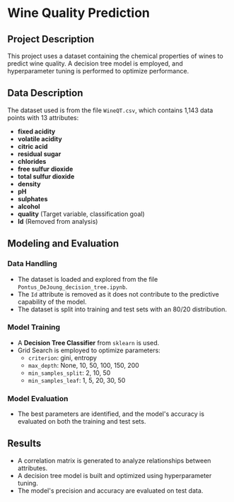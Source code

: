 # Wine Quality Prediction

## Project Description
This project uses a dataset containing the chemical properties of wines to predict wine quality. A decision tree model is employed, and hyperparameter tuning is performed to optimize performance.

## Data Description
The dataset used is from the file `WineQT.csv`, which contains 1,143 data points with 13 attributes:

- **fixed acidity**
- **volatile acidity**
- **citric acid**
- **residual sugar**
- **chlorides**
- **free sulfur dioxide**
- **total sulfur dioxide**
- **density**
- **pH**
- **sulphates**
- **alcohol**
- **quality** (Target variable, classification goal)
- **Id** (Removed from analysis)

## Modeling and Evaluation
### Data Handling
- The dataset is loaded and explored from the file `Pontus_DeJoung_decision_tree.ipynb`.
- The `Id` attribute is removed as it does not contribute to the predictive capability of the model.
- The dataset is split into training and test sets with an 80/20 distribution.

### Model Training
- A **Decision Tree Classifier** from `sklearn` is used.
- Grid Search is employed to optimize parameters:
  - `criterion`: gini, entropy
  - `max_depth`: None, 10, 50, 100, 150, 200
  - `min_samples_split`: 2, 10, 50
  - `min_samples_leaf`: 1, 5, 20, 30, 50

### Model Evaluation
- The best parameters are identified, and the model's accuracy is evaluated on both the training and test sets.

## Results
- A correlation matrix is generated to analyze relationships between attributes.
- A decision tree model is built and optimized using hyperparameter tuning.
- The model's precision and accuracy are evaluated on test data.
